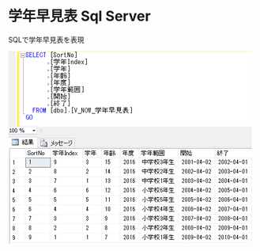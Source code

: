 # 学年早見表 Sql Server
SQLで学年早見表を表現

![サンプル](https://github.com/s-tsurumaki/sql_GakunenHayami/blob/master/sample/sql.png)
